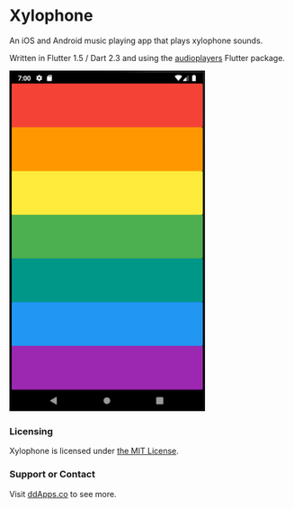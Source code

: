 # Xylophone
An iOS and Android music playing app that plays xylophone sounds. 

Written in Flutter 1.5 / Dart 2.3 and using the [audioplayers](https://pub.dev/packages/audioplayers) Flutter package.

![](art/screenshot/xylophone_02.png?raw=true)

### Licensing
Xylophone is licensed under [the MIT License](LICENSE).

### Support or Contact
Visit [ddApps.co](http://ddapps.co) to see more.
